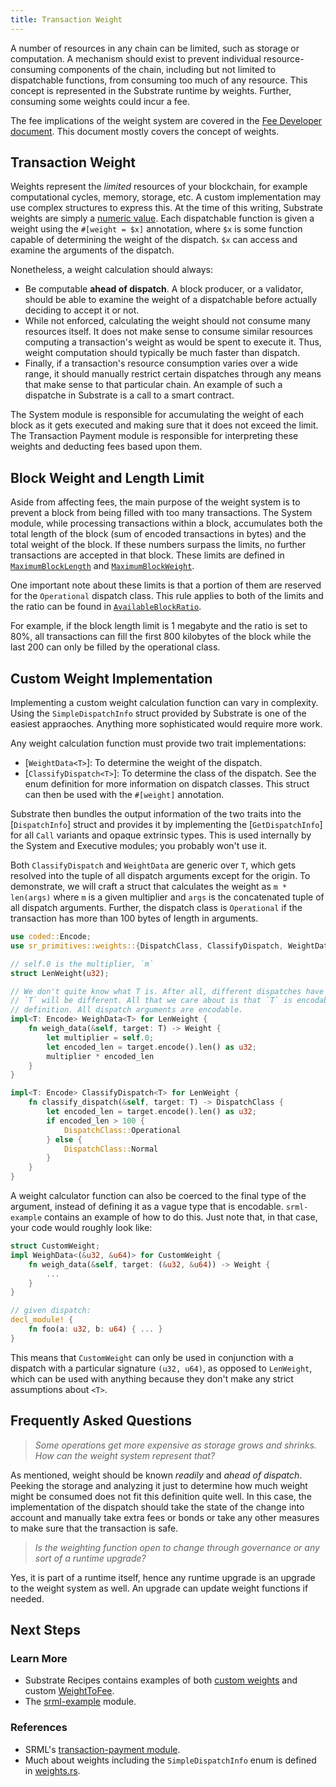 ```yaml
---
title: Transaction Weight
---
```


A number of resources in any chain can be limited, such as storage or computation. A mechanism 
should exist to prevent individual resource-consuming components of the chain, including but not 
limited to dispatchable functions, from consuming too much of any resource. This concept is 
represented in the Substrate runtime by weights. Further, consuming some weights could incur a fee.

The fee implications of the weight system are covered in the 
[Fee Developer document](development/module/fees.md). This document mostly covers the concept of 
weights.

## Transaction Weight

Weights represent the _limited_ resources of your blockchain, for example computational cycles, 
memory, storage, etc. A custom implementation may use complex structures to express this. At the 
time of this writing, Substrate weights are simply a 
[numeric value](/rustdocs/master/sr_primitives/weights/type.Weight.html). Each dispatchable function
is given a weight using the `#[weight = $x]` annotation, where `$x` is some function capable of
determining the weight of the dispatch. `$x` can access and examine the arguments of the dispatch.

Nonetheless, a weight calculation should always:

- Be computable __ahead of dispatch__. A block producer, or a validator, should be able to examine
  the weight of a dispatchable before actually deciding to accept it or not.
- While not enforced, calculating the weight should not consume many resources itself. It does not
  make sense to consume similar resources computing a transaction's weight as would be spent to
  execute it. Thus, weight computation should typically be much faster than dispatch.
- Finally, if a transaction's resource consumption varies over a wide range, it should manually
  restrict certain dispatches through any means that make sense to that particular chain. An 
  example of such a dispatche in Substrate is a call to a smart contract.

The System module is responsible for accumulating the weight of each block as it gets executed and
making sure that it does not exceed the limit. The Transaction Payment module is responsible for
interpreting these weights and deducting fees based upon them.

## Block Weight and Length Limit

Aside from affecting fees, the main purpose of the weight system is to prevent a block from being 
filled with too many transactions. The System module, while processing transactions within a block,
accumulates both the total length of the block (sum of encoded transactions in bytes) and the total 
weight of the block. If these numbers surpass the limits, no further transactions are accepted in 
that block. These limits are defined in
[`MaximumBlockLength`](/rustdocs/master/srml_system/trait.Trait.html#associatedtype.MaximumBlockLength)
and
[`MaximumBlockWeight`](/rustdocs/master/srml_system/trait.Trait.html#associatedtype.MaximumBlockLength).

One important note about these limits is that a portion of them are reserved for the `Operational`
dispatch class. This rule applies to both of the limits and the ratio can be found in
[`AvailableBlockRatio`](/rustdocs/master/srml_system/trait.Trait.html#associatedtype.AvailableBlockRatio).

For example, if the block length limit is 1 megabyte and the ratio is set to 80%, all
transactions can fill the first 800 kilobytes of the block while the last 200 can only be filled by
the operational class.

## Custom Weight Implementation

Implementing a custom weight calculation function can vary in complexity. Using the 
`SimpleDispatchInfo` struct provided by Substrate is one of the easiest appraoches. Anything more 
sophisticated would require more work.

Any weight calculation function must provide two trait implementations:

  - [`WeightData<T>`]: To determine the weight of the dispatch.
  - [`ClassifyDispatch<T>`]: To determine the class of the dispatch. See the enum definition for
    more information on dispatch classes. This struct can then be used with the `#[weight]` 
    annotation.

Substrate then bundles the output information of the two traits into the [`DispatchInfo`] struct and
provides it by implementing the [`GetDispatchInfo`] for all `Call` variants and opaque extrinsic
types. This is used internally by the System and Executive modules; you probably won't use it.

Both `ClassifyDispatch` and `WeightData` are generic over `T`, which gets resolved into the tuple of
all dispatch arguments except for the origin. To demonstrate, we will craft a struct that calculates
the weight as `m * len(args)` where `m` is a given multiplier and `args` is the concatenated tuple
of all dispatch arguments. Further, the dispatch class is `Operational` if the transaction has more 
than 100 bytes of length in arguments.

```rust
use coded::Encode;
use sr_primitives::weights::{DispatchClass, ClassifyDispatch, WeightData}

// self.0 is the multiplier, `m`
struct LenWeight(u32);

// We don't quite know what T is. After all, different dispatches have different arguments, hence
// `T` will be different. All that we care about is that `T` is encodable. That is always true by
// definition. All dispatch arguments are encodable.
impl<T: Encode> WeighData<T> for LenWeight {
    fn weigh_data(&self, target: T) -> Weight {
        let multiplier = self.0;
        let encoded_len = target.encode().len() as u32;
        multiplier * encoded_len
    }
}

impl<T: Encode> ClassifyDispatch<T> for LenWeight {
    fn classify_dispatch(&self, target: T) -> DispatchClass {
        let encoded_len = target.encode().len() as u32;
        if encoded_len > 100 {
            DispatchClass::Operational
        } else {
            DispatchClass::Normal
        }
    }
}
```

A weight calculator function can also be coerced to the final type of the argument, instead of 
defining it as a vague type that is encodable. `srml-example` contains an example of how to do 
this. Just note that, in that case, your code would roughly look like:

```rust
struct CustomWeight;
impl WeighData<(&u32, &u64)> for CustomWeight {
    fn weigh_data(&self, target: (&u32, &u64)) -> Weight {
        ...
    }
}

// given dispatch:
decl_module! {
    fn foo(a: u32, b: u64) { ... }
}
```

This means that `CustomWeight` can only be used in conjunction with a dispatch with a particular
signature `(u32, u64)`, as opposed to `LenWeight`, which can be used with anything because they 
don't make any strict assumptions about `<T>`.

## Frequently Asked Questions

> _Some operations get more expensive as storage grows and shrinks. How can the weight system
> represent that?_

As mentioned, weight should be known _readily_ and _ahead of dispatch_. Peeking the storage and
analyzing it just to determine how much weight might be consumed does not fit this definition quite
well. In this case, the implementation of the dispatch should take the state of the change into
account and manually take extra fees or bonds or take any other measures to make sure that the
transaction is safe.

> _Is the weighting function open to change through governance or any sort of a runtime upgrade?_

Yes, it is part of a runtime itself, hence any runtime upgrade is an upgrade to the weight system as
well. An upgrade can update weight functions if needed.

## Next Steps

### Learn More

- Substrate Recipes contains examples of both [custom weights](https://github.com/substrate-developer-hub/recipes/tree/master/kitchen/modules/weights) and custom [WeightToFee](https://github.com/substrate-developer-hub/recipes/tree/master/kitchen/runtimes/weight-fee-runtime).
- The [srml-example](https://github.com/paritytech/substrate/blob/master/srml/example/src/lib.rs) module.

### References

- SRML's [transaction-payment module](https://github.com/paritytech/substrate/blob/master/srml/transaction-payment/src/lib.rs).
- Much about weights including the `SimpleDispatchInfo` enum is defined in [weights.rs](https://github.com/paritytech/substrate/blob/master/core/sr-primitives/src/weights.rs).
